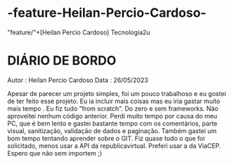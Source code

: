# -feature-Heilan-Percio-Cardoso-
"feature/"+[Heilan Percio Cardoso]
Tecnologia2u

DIÁRIO DE BORDO
===============
Autor : Heilan Percio Cardoso
Data  : 26/05/2023


Apesar de parecer um projeto simples, foi um pouco trabalhoso e eu gostei de ter feito esse projeto. Eu ia incluir mais coisas mas eu iria gastar muito mais tempo .
Eu fiz tudo "from scratch". Do zero e sem frameworks. Não aproveitei nenhum código anterior.
Perdi muito tempo por causa do meu PC, que é bem lento e gastei bastante tempo com os comentários, parte visual, sanitização, validação de dados e paginação.
Também gastei um bom tempo tentando aprender sobre o GIT. 
Fiz quase tudo o que foi solicitado, menos usar a API da republicavirtual. Preferi usar a da ViaCEP. Espero que não sem importem ;)
